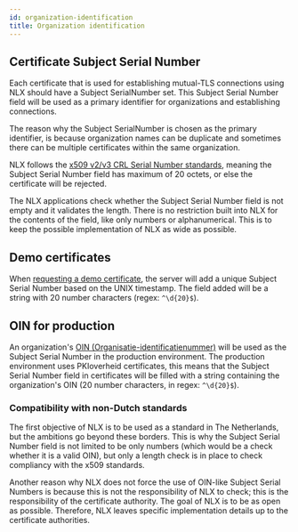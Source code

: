 ```yaml
---
id: organization-identification
title: Organization identification
---
```


## Certificate Subject Serial Number

Each certificate that is used for establishing mutual-TLS connections using NLX should have a Subject SerialNumber set. This Subject Serial Number field will be used as a primary identifier for organizations and establishing connections.

The reason why the Subject SerialNumber is chosen as the primary identifier, is because organization names can be duplicate and sometimes there can be multiple certificates within the same organization.

NLX follows the [x509 v2/v3 CRL Serial Number standards](https://datatracker.ietf.org/doc/html/rfc5280#section-4.1.2.2), meaning the Subject Serial Number field has maximum of 20 octets, or else the certificate will be rejected.

The NLX applications check whether the Subject Serial Number field is not empty and it validates the length. There is no restriction built into NLX for the contents of the field, like only numbers or alphanumerical. This is to keep the possible implementation of NLX as wide as possible.

## Demo certificates

When [requesting a demo certificate](/try-nlx/docker/retrieve-a-demo-certificate), the server will add a unique Subject Serial Number based on the UNIX timestamp. The field added will be a string with 20 number characters (regex: `^\d{20}$`).

## OIN for production

An organization's [OIN (Organisatie-identificatienummer)](https://www.logius.nl/diensten/oin) will be used as the Subject Serial Number in the production environment. The production environment uses PKIoverheid certificates, this means that the Subject Serial Number field in certificates will be filled with a string containing the organization's OIN (20 number characters, in regex: `^\d{20}$`).

### Compatibility with non-Dutch standards

The first objective of NLX is to be used as a standard in The Netherlands, but the ambitions go beyond these borders. This is why the Subject Serial Number field is not limited to be only numbers (which would be a check whether it is a valid OIN), but only a length check is in place to check compliancy with the x509 standards.

Another reason why NLX does not force the use of OIN-like Subject Serial Numbers is because this is not the responsibility of NLX to check; this is the responsibility of the certificate authority. The goal of NLX is to be as open as possible. Therefore, NLX leaves specific implementation details up to the certificate authorities.
